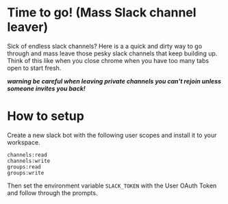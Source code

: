 # Time to go! (Mass Slack channel leaver)
Sick of endless slack channels? Here is a a quick and dirty way to go through and mass leave those pesky slack channels that keep building up. Think of this like when you close chrome when you have too many tabs open to start fresh. 

***warning be careful when leaving private channels you can't rejoin unless someone invites you back!***

# How to setup
Create a new slack bot with the following user scopes and install it to your workspace.

```
channels:read
channels:write
groups:read
groups:write
```

Then set the environment variable `SLACK_TOKEN` with the User OAuth Token and follow through the prompts.
